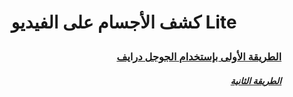 # <p align="center">كشف الأجسام على الفيديو Lite</p>


### <div dir="rtl">[الطريقة الأولى بإستخدام الجوجل درايف]()</div>



##### <div dir="rtl">[الطريقة الثانية ](https://github.com/shaimadotcom/DetictionAndPrediction/blob/master/ObjectDetectionOnVideo/objdetection_2.mp4)</div>

